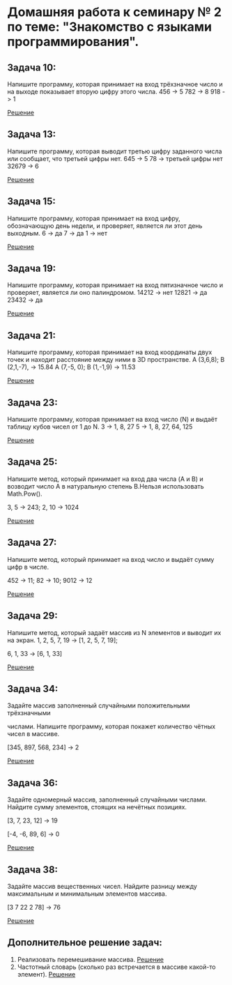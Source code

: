 # Домашняя работа к семинару № 2 по теме: "Знакомство с языками программирования".

## Задача 10:

Напишите программу, которая принимает на вход трёхзначное число и на выходе показывает вторую цифру этого числа.
456 -> 5
782 -> 8
918 -> 1

[Решение](https://github.com/fant0m23/Homework_C-_Sem2/blob/main/Example10/Program.cs)

## Задача 13:

Напишите программу, которая выводит третью цифру заданного числа или сообщает, что третьей цифры нет.
645 -> 5
78 -> третьей цифры нет
32679 -> 6

[Решение](https://github.com/fant0m23/Homework_C-_Sem2/blob/main/Example13/Program.cs)

## Задача 15:

Напишите программу, которая принимает на вход цифру, обозначающую день недели, и проверяет, является ли этот день выходным.
6 -> да
7 -> да
1 -> нет

[Решение](https://github.com/fant0m23/Homework_C-_Sem2/blob/main/Example15/Program.cs)

## Задача 19:

Напишите программу, которая принимает на вход пятизначное число и проверяет, является ли оно палиндромом.
14212 -> нет
12821 -> да
23432 -> да

[Решение](https://github.com/fant0m23/Homework_C-_Sem2/blob/main/Example19/Program.cs)

## Задача 21:

Напишите программу, которая принимает на вход координаты двух точек и находит расстояние между ними в 3D пространстве.
A (3,6,8); B (2,1,-7), -> 15.84
A (7,-5, 0); B (1,-1,9) -> 11.53

[Решение](https://github.com/fant0m23/Homework_C-_Sem2/blob/main/Example21/Program.cs)

## Задача 23:

Напишите программу, которая принимает на вход число (N) и выдаёт таблицу кубов чисел от 1 до N.
3 -> 1, 8, 27
5 -> 1, 8, 27, 64, 125

[Решение](https://github.com/fant0m23/Homework_C-_Sem2/blob/main/Example23/Program.cs)

## Задача 25:

Напишите метод, который принимает на вход два числа (A и B) и возводит число A в натуральную степень B.Нельзя использовать Math.Pow().

3, 5 -> 243;
2, 10 -> 1024

[Решение](https://github.com/fant0m23/Homework_C-_Sem2/blob/main/Example25/Program.cs)

## Задача 27:

Напишите метод, который принимает на вход число и выдаёт сумму цифр в числе.

452 -> 11; 82 -> 10; 9012 -> 12

[Решение](https://github.com/fant0m23/Homework_C-_Sem2/blob/main/Example27/Program.cs)

## Задача 29:

Напишите метод, который задаёт массив из N элементов и выводит их на экран.
1, 2, 5, 7, 19 -> [1, 2, 5, 7, 19];

6, 1, 33 -> [6, 1, 33]

[Решение](https://github.com/fant0m23/Homework_C-_Sem2/blob/main/Example29/Program.cs)

## Задача 34:

Задайте массив заполненный случайными положительными трёхзначными

числами. Напишите программу, которая покажет количество чётных чисел в
массиве.

[345, 897, 568, 234] -> 2

[Решение](https://github.com/fant0m23/Homework_C-_Sem2/blob/main/Example34/Program.cs)

## Задача 36:

Задайте одномерный массив, заполненный случайными числами. Найдите сумму элементов, стоящих на нечётных позициях.

[3, 7, 23, 12] -> 19

[-4, -6, 89, 6] -> 0

[Решение](https://github.com/fant0m23/Homework_C-_Sem2/blob/main/Example36/Program.cs)

## Задача 38:

Задайте массив вещественных чисел. Найдите разницу между максимальным и минимальным элементов массива.

[3 7 22 2 78] -> 76

[Решение](https://github.com/fant0m23/Homework_C-_Sem2/blob/main/Example38/Program.cs)

## Дополнительное решение задач:

1. Реализовать перемешивание массива. [Решение](https://github.com/fant0m23/Homework_C-_Sem2/blob/main/MixArray/Program.cs)
2. Частотный словарь (сколько раз встречается в массиве какой-то элемент).  [Решение](https://github.com/fant0m23/Homework_C-_Sem2/blob/main/FrequencyDictionary/Program.cs)
